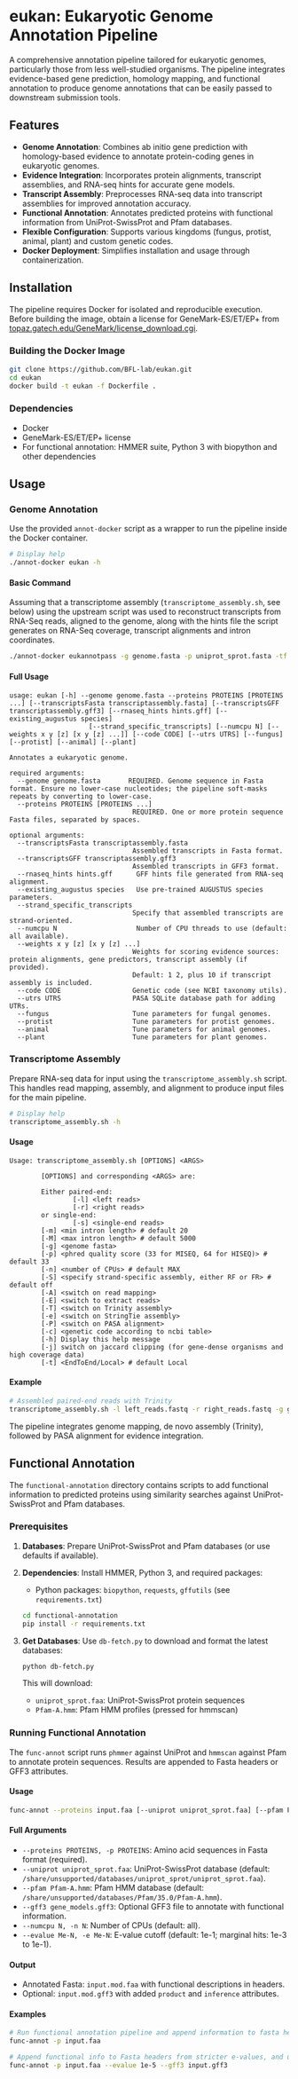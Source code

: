 # eukan: Eukaryotic Genome Annotation Pipeline

A comprehensive annotation pipeline tailored for eukaryotic genomes, particularly those from less well-studied organisms. The pipeline integrates evidence-based gene prediction, homology mapping, and functional annotation to produce genome annotations that can be easily passed to downstream submission tools.

## Features

- **Genome Annotation**: Combines ab initio gene prediction with homology-based evidence to annotate protein-coding genes in eukaryotic genomes.
- **Evidence Integration**: Incorporates protein alignments, transcript assemblies, and RNA-seq hints for accurate gene models.
- **Transcript Assembly**: Preprocesses RNA-seq data into transcript assemblies for improved annotation accuracy.
- **Functional Annotation**: Annotates predicted proteins with functional information from UniProt-SwissProt and Pfam databases.
- **Flexible Configuration**: Supports various kingdoms (fungus, protist, animal, plant) and custom genetic codes.
- **Docker Deployment**: Simplifies installation and usage through containerization.

## Installation

The pipeline requires Docker for isolated and reproducible execution. Before building the image, obtain a license for GeneMark-ES/ET/EP+ from [topaz.gatech.edu/GeneMark/license_download.cgi](topaz.gatech.edu/GeneMark/license_download.cgi).

### Building the Docker Image

```bash
git clone https://github.com/BFL-lab/eukan.git
cd eukan
docker build -t eukan -f Dockerfile .
```

### Dependencies

- Docker
- GeneMark-ES/ET/EP+ license
- For functional annotation: HMMER suite, Python 3 with biopython and other dependencies

## Usage

### Genome Annotation

Use the provided `annot-docker` script as a wrapper to run the pipeline inside the Docker container.

```bash
# Display help
./annot-docker eukan -h
```

#### Basic Command

Assuming that a transcriptome assembly (`transcriptome_assembly.sh`, see below)
using the upstream script was used to reconstruct transcripts from RNA-Seq
reads, aligned to the genome, along with the hints file the script generates on
RNA-Seq coverage, transcript alignments and intron coordinates.

```bash
./annot-docker eukannotpass -g genome.fasta -p uniprot_sprot.fasta -tf nr_transcripts.fasta -tg nr_transcripts.gff3 -r hints_rnaseq.gff --utrs pasa.sqlite --protist
```

#### Full Usage

```
usage: eukan [-h] --genome genome.fasta --proteins PROTEINS [PROTEINS ...] [--transcriptsFasta transcriptassembly.fasta] [--transcriptsGFF transcriptassembly.gff3] [--rnaseq_hints hints.gff] [--existing_augustus species]
                    [--strand_specific_transcripts] [--numcpu N] [--weights x y [z] [x y [z] ...]] [--code CODE] [--utrs UTRS] [--fungus] [--protist] [--animal] [--plant]

Annotates a eukaryotic genome.

required arguments:
  --genome genome.fasta       REQUIRED. Genome sequence in Fasta format. Ensure no lower-case nucleotides; the pipeline soft-masks repeats by converting to lower-case.
  --proteins PROTEINS [PROTEINS ...]
                               REQUIRED. One or more protein sequence Fasta files, separated by spaces.

optional arguments:
  --transcriptsFasta transcriptassembly.fasta
                               Assembled transcripts in Fasta format.
  --transcriptsGFF transcriptassembly.gff3
                               Assembled transcripts in GFF3 format.
  --rnaseq_hints hints.gff      GFF hints file generated from RNA-seq alignment.
  --existing_augustus species   Use pre-trained AUGUSTUS species parameters.
  --strand_specific_transcripts
                               Specify that assembled transcripts are strand-oriented.
  --numcpu N                    Number of CPU threads to use (default: all available).
  --weights x y [z] [x y [z] ...]
                               Weights for scoring evidence sources: protein alignments, gene predictors, transcript assembly (if provided).
                               Default: 1 2, plus 10 if transcript assembly is included.
  --code CODE                  Genetic code (see NCBI taxonomy utils).
  --utrs UTRS                  PASA SQLite database path for adding UTRs.
  --fungus                     Tune parameters for fungal genomes.
  --protist                    Tune parameters for protist genomes.
  --animal                     Tune parameters for animal genomes.
  --plant                      Tune parameters for plant genomes.
```

### Transcriptome Assembly

Prepare RNA-seq data for input using the `transcriptome_assembly.sh` script. This handles read mapping, assembly, and alignment to produce input files for the main pipeline.

```bash
# Display help
transcriptome_assembly.sh -h
```

#### Usage

```
Usage: transcriptome_assembly.sh [OPTIONS] <ARGS>

        [OPTIONS] and corresponding <ARGS> are:

        Either paired-end:
                [-l] <left reads>
                [-r] <right reads>
        or single-end:
                [-s] <single-end reads>
        [-m] <min intron length> # default 20
        [-M] <max intron length> # default 5000
        [-g] <genome fasta>
        [-p] <phred quality score (33 for MISEQ, 64 for HISEQ)> # default 33
        [-n] <number of CPUs> # default MAX
        [-S] <specify strand-specific assembly, either RF or FR> # default off
        [-A] <switch on read mapping>
        [-E] <switch to extract reads>
        [-T] <switch on Trinity assembly>
        [-e] <switch on StringTie assembly>
        [-P] <switch on PASA alignment>
        [-c] <genetic code according to ncbi table>
        [-h] Display this help message
        [-j] switch on jaccard clipping (for gene-dense organisms and high coverage data)
        [-t] <EndToEnd/Local> # default Local
```

#### Example

```bash
# Assembled paired-end reads with Trinity
transcriptome_assembly.sh -l left_reads.fastq -r right_reads.fastq -g genome.fasta -M 10000 -S RF -A -T -P
```

The pipeline integrates genome mapping, de novo assembly (Trinity), followed by PASA alignment for evidence integration.

## Functional Annotation

The `functional-annotation` directory contains scripts to add functional information to predicted proteins using similarity searches against UniProt-SwissProt and Pfam databases.

### Prerequisites

1. **Databases**: Prepare UniProt-SwissProt and Pfam databases (or use defaults if available).
2. **Dependencies**: Install HMMER, Python 3, and required packages:
   - Python packages: `biopython`, `requests`, `gffutils` (see `requirements.txt`)

   ```bash
   cd functional-annotation
   pip install -r requirements.txt
   ```

3. **Get Databases**: Use `db-fetch.py` to download and format the latest databases:

   ```bash
   python db-fetch.py
   ```

   This will download:
   - `uniprot_sprot.faa`: UniProt-SwissProt protein sequences
   - `Pfam-A.hmm`: Pfam HMM profiles (pressed for hmmscan)

### Running Functional Annotation

The `func-annot` script runs `phmmer` against UniProt and `hmmscan` against Pfam to annotate protein sequences. Results are appended to Fasta headers or GFF3 attributes.

#### Usage

```bash
func-annot --proteins input.faa [--uniprot uniprot_sprot.faa] [--pfam Pfam-A.hmm] [--gff3 input.gff3] [--numcpu N] [--evalue 1e-5]
```

#### Full Arguments

- `--proteins PROTEINS, -p PROTEINS`: Amino acid sequences in Fasta format (required).
- `--uniprot uniprot_sprot.faa`: UniProt-SwissProt database (default: `/share/unsupported/databases/uniprot_sprot/uniprot_sprot.faa`).
- `--pfam Pfam-A.hmm`: Pfam HMM database (default: `/share/unsupported/databases/Pfam/35.0/Pfam-A.hmm`).
- `--gff3 gene_models.gff3`: Optional GFF3 file to annotate with functional information.
- `--numcpu N, -n N`: Number of CPUs (default: all).
- `--evalue Me-N, -e Me-N`: E-value cutoff (default: 1e-1; marginal hits: 1e-3 to 1e-1).

#### Output

- Annotated Fasta: `input.mod.faa` with functional descriptions in headers.
- Optional: `input.mod.gff3` with added `product` and `inference` attributes.

#### Examples

```bash
# Run functional annotation pipeline and append information to fasta headers
func-annot -p input.faa

# Append functional info to Fasta headers from stricter e-values, and update corresponding gff3 feature column with annotations that can be read by table2asn
func-annot -p input.faa --evalue 1e-5 --gff3 input.gff3
```

